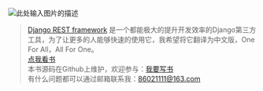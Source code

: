 
![此处输入图片的描述][1]
  
> [Django REST framework][4] 是一个都能极大的提升开发效率的Django第三方工具，为了让更多的人能够快速的使用它，我希望将它翻译为中文版，One For All，All For One。  
[点我看书][2]  
本书源码在Github上维护，欢迎参与：[我要写书][3]  
有什么问题都可以通过邮箱联系我：86021111@163.com  


  [1]: http://www.tomchristie.com/rest-framework-2-docs/img/logo.png
  [2]: https://xym2010.gitbooks.io/django-rest-framework-doc/content/
  [3]: https://github.com/xym2010/Django-REST-framework-Doc
  [4]: http://www.tomchristie.com/rest-framework-2-docs/
